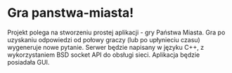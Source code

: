 # Gra panstwa-miasta!

Projekt polega na stworzeniu prostej aplikacji - gry Państwa Miasta. Gra po uzyskaniu odpowiedzi od połowy graczy (lub po upłynieciu czasu) wygeneruje nowe pytanie.
Serwer będzie napisany w języku C++, z wykorzystaniem BSD socket API do obsługi sieci.
Aplikacja będzie posiadała GUI.

